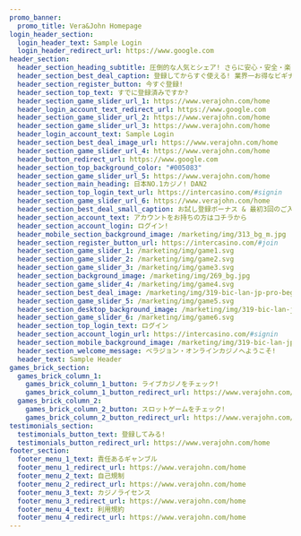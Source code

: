 ```yaml
---
promo_banner:
  promo_title: Vera&John Homepage
login_header_section:
  login_header_text: Sample Login
  login_header_redirect_url: https://www.google.com
header_section:
  header_section_heading_subtitle: 圧倒的な人気とシェア! さらに安心・安全・楽しいの3拍子がばっちり揃う、業界ナンバーワンカジノで遊んじゃおう!
  header_section_best_deal_caption: 登録してからすぐ使える! 業界一お得なビギナーズボーナスのおまけつき!
  header_section_register_button: 今すぐ登録!
  header_section_top_text: すでに登録済みですか?
  header_section_game_slider_url_1: https://www.verajohn.com/home
  header_login_account_text_redirect_url: https://www.google.com
  header_section_game_slider_url_2: https://www.verajohn.com/home
  header_section_game_slider_url_3: https://www.verajohn.com/home
  header_login_account_text: Sample Login
  header_section_best_deal_image_url: https://www.verajohn.com/home
  header_section_game_slider_url_4: https://www.verajohn.com/home
  header_button_redirect_url: https://www.google.com
  header_section_top_background_color: "#005083"
  header_section_game_slider_url_5: https://www.verajohn.com/home
  header_section_main_heading: 日本NO.1カジノ! DAN2
  header_section_top_login_text_url: https://intercasino.com/#signin
  header_section_game_slider_url_6: https://www.verajohn.com/home
  header_section_best_deal_small_caption: お試し登録ボーナス & 最初3回のご入金に合計最大$1000ボーナスをプレゼント!
  header_section_account_text: アカウントをお持ちの方はコチラから
  header_section_account_login: ログイン!
  header_mobile_section_background_image: /marketing/img/313_bg_m.jpg
  header_section_register_button_url: https://intercasino.com/#join
  header_section_game_slider_1: /marketing/img/game1.svg
  header_section_game_slider_2: /marketing/img/game2.svg
  header_section_game_slider_3: /marketing/img/game3.svg
  header_section_background_image: /marketing/img/269_bg.jpg
  header_section_game_slider_4: /marketing/img/game4.svg
  header_section_best_deal_image: /marketing/img/319-bic-lan-jp-pro-beginnersguide-0620-topgame-MOBILE.png
  header_section_game_slider_5: /marketing/img/game5.svg
  header_section_desktop_background_image: /marketing/img/319-bic-lan-jp-pro-beginnersguide-0620-bg.jpg
  header_section_game_slider_6: /marketing/img/game6.svg
  header_section_top_login_text: ログイン
  header_section_account_login_url: https://intercasino.com/#signin
  header_section_mobile_background_image: /marketing/img/319-bic-lan-jp-pro-beginnersguide-0620-bg_m.jpg
  header_section_welcome_message: ベラジョン・オンラインカジノへようこそ!
  header_text: Sample Header
games_brick_section:
  games_brick_column_1:
    games_brick_column_1_button: ライブカジノをチェック!
    games_brick_column_1_button_redirect_url: https://www.verajohn.com/home
  games_brick_column_2:
    games_brick_column_2_button: スロットゲームをチェック!
    games_brick_column_2_button_redirect_url: https://www.verajohn.com/home
testimonials_section:
  testimonials_button_text: 登録してみる!
  testimonials_button_redirect_url: https://www.verajohn.com/home
footer_section:
  footer_menu_1_text: 責任あるギャンブル
  footer_menu_1_redirect_url: https://www.verajohn.com/home
  footer_menu_2_text: 自己規制
  footer_menu_2_redirect_url: https://www.verajohn.com/home
  footer_menu_3_text: カジノライセンス
  footer_menu_3_redirect_url: https://www.verajohn.com/home
  footer_menu_4_text: 利用規約
  footer_menu_4_redirect_url: https://www.verajohn.com/home
---
```

